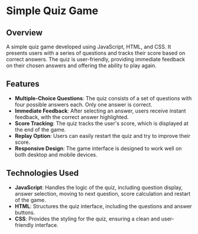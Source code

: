 # Simple Quiz Game

## Overview

A simple quiz game developed using JavaScript, HTML, and CSS. It presents users with a series of questions and tracks their score based on correct answers. The quiz is user-friendly, providing immediate feedback on their chosen answers and offering the ability to play again.

## Features

- **Multiple-Choice Questions**: The quiz consists of a set of questions with four possible answers each. Only one answer is correct.
- **Immediate Feedback**: After selecting an answer, users receive instant feedback, with the correct answer highlighted.
- **Score Tracking**: The quiz tracks the user's score, which is displayed at the end of the game.
- **Replay Option**: Users can easily restart the quiz and try to improve their score.
- **Responsive Design**: The game interface is designed to work well on both desktop and mobile devices.

## Technologies Used

- **JavaScript**: Handles the logic of the quiz, including question display, answer selection, moving to next question, score calculation and restart of the game.
- **HTML**: Structures the quiz interface, including the questions and answer buttons.
- **CSS**: Provides the styling for the quiz, ensuring a clean and user-friendly interface.
